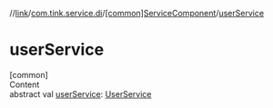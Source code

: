 //[link](../../index.md)/[com.tink.service.di](../index.md)/[[common]ServiceComponent](index.md)/[userService](user-service.md)



# userService  
[common]  
Content  
abstract val [userService](user-service.md): [UserService](../../com.tink.service.authorization/[common]-user-service/index.md)  



